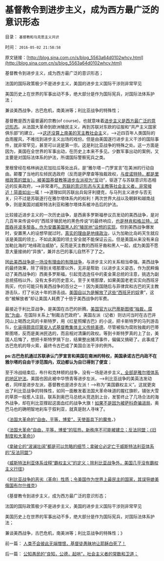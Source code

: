 # 基督教令到进步主义，成为西方最广泛的意识形态

目录： `基督教和马克思主义共识` 

时间： `2016-05-02 21:58:58` 

原文链接：[http://blog.sina.com.cn/s/blog_5563a64d0102whcy.html](http://blog.sina.com.cn/s/blog_5563a64d0102whcy.html)

基督教令到进步主义，成为西方最广泛的意识形态；

法国的国际政策极少不是进步主义，美国的进步主义国际干涉则非常罕见

美国历史上在世界的军事出动不多，绝大部分是作为国际宪兵，对国际法体系护法；

兼谈美西战争，古巴危机，南美洲等；利比亚战争的特殊性；

基督教是西方最普遍的宗教(of course)，也就意味着[进步主义是西方最广泛的意识形态](../../../2016/4/13/利比亚战争提醒中国，欧美进步主义左棍的军事威胁；.md)。从法国大革命到欧洲殖民主义，再到苏联对东欧的征服和“共产主义国家俱乐部”的建立，——>[这还没算上南美的天主教社会主](../../../2014/11/20/天主教社会主义笼罩下的南美洲.md)义，——>近四百年人类国际的血雨腥风，不难找到进步主义出场的戏份。但是由美国遂行进步主义干涉的国际事件，就非常罕见，甚至可以说是第一宗。这是利比亚战争的特殊之处。这一方面是因为，美国在全世界的军事出动，在历史上本来不多见。少数军事出动的案例，又主要是对国际法体系的护法，所谓国际警察宪兵之类。

里根曾经在格林纳达尼加拉瓜等处出兵，是“雅尔塔－门罗宣言”在美洲的行动自由。颠覆了当地的左倾民选政府（反而是萨摩查等独裁政权，[与皮诺特特，都是里根政策的盟友），被美国基督教等进步左派视为“反](../../../2012/2/17/革命是害怕被澄清的暴力建构，皮诺切特和阿连德.md)动”，驱逐了与苏联意识形态相近的反美政府，——>非常凑巧[，苏联的意识形态与天主教等社会主义者，非常接近！简直如出一](../../../2010/12/16/马克思主义是基督教分支；基督教是原始斯大林政党.md)辄！——>道理如同苏联出兵匈牙利捷克，与马列主义进步与否无关，只不过是苏联遂行在雅尔塔体系内的权利！两次世界大战以及朝鲜和越南战争，则是美国对威斯特法利亚和雅尔塔体系被冲击后的护法。

比较接近进步主义的一次历史战争，是西奥多罗斯福参议员发动的美西战争，是对几百年来传说中的“西班牙殖民地的黑色传说”的最终响应，[也是林肯和格兰特，试图吞并波多黎各，作为安置美国黑人的“殖民地”设想的实现](../../../2011/7/17/林肯反对“把黑人留在美国，那怕是作为奴隶”.md)。但到美西战争爆发时，安置黑人的设想早就过时。[真实的理由是地缘政治](../../../2016/3/24/《海权论》只是大陆地缘政治的思维生搬硬套；.md)，认为加勒比岛屿天生就应该是美国的领土，不如此美国的领土安全就不能保证云云。但是美国从来没有来自加勒比海的“地缘政治威胁”。反而是天主教的西班牙裔和黑人一起，成为美国不愿意大量接纳的“异族”，兼并古巴的事儿自然不了了之。

因[此美西战争是一场没有理由的有限战争](../../../2015/1/26/从海地到多米尼加，从门罗主义到美西战争.md)，与进步主义的关系相当牵强。美西战争的最终效果，除了得到关塔那摩以外，无非是帮助（以进步主义姿态，作为民粹煽动了美西战争的）西奥多罗斯福，引起竞选连任中的麦金莱总统的注意，挑选为副总统搭档以外，没有太多的历史意义。至于关塔那摩，如果美国老老实实向西班牙购买，代价可能只有美西战争的百分之一！因为美国随后与菲律宾和古巴的天主教游击队，打了长达十年的游击战。[美国自以为是解放了这些“西班牙的奴](../../../2011/3/30/黑奴“被解放”中的悲剧.md)隶”，这些“被解放者”却让美国人耗费了十倍于美西战争的军费。

最接近于利比亚战争，是美国在古巴的折腾。[美国官方以巴蒂斯图塔“独裁，腐败”为由](../../../2011/4/17/独裁腐败都不是司法罪名.md)，在国际关系上“制裁古巴政府”。美国左派（记者）则访问当时在古巴井冈山上喝西北风的卡斯特罗，用《红星照耀古巴》的小说，把卡斯特罗的马列游击队，[化装得颇具印第安人式基督教集体主义传统美德](../../../2015/4/30/基督教文人对印第安人传统美德的欣赏；.md)。尽管被指为腐败独裁的巴蒂斯图塔，反而是美洲民选的，而且相对清廉的政权。等到卡斯特罗真的上了台，美国人后悔了，想把卡斯特罗搞下台，结果整出猪湾事件，偏偏又搞砸了。此事成了古巴危机的导火索，最终令古巴成了美国合法干涉的例外。

**ps:古巴危机通过苏联承认门罗宣言和美国在南洲的特权，美国承诺古巴内政不在雅尔塔的自由干涉范围内，双边都认为自已得到了便宜**；

至于冷战结束后，布什和克林顿的战争，没有一场是进步主义[，全部是雅尔塔体系的地区护法](../../../2011/3/22/美国在伊阿都合法，在利比亚不合法.md)。美国也因此被中华愤青等进步左派，——>利比亚战争的美英法发动者，同样是进步左派，基督教也是进步左派！——>称为“美国霸权主义”。这就更突出了利比亚战争的特殊性，如同一面散发着法国大革命味道的腥红旗帜，铺张大雪的草原一般惹人注目。联系到奥巴马总统从竞选到上台，发誓终止了几场合法的海外战争，却在利比亚撑起这面血红的战争大旗！[如果不是因为被萨科奇骗进局](../../../2011/3/23/请萨科奇自证不是极端的邪恶.md)，奥巴马也的确明智地刹车于叙利亚，就真是耐人寻味了。

《[法国大革命的“自由，平等，博爱”，天使面具下的魔鬼](../../../2016/4/27/法国大革命的“自由，平等，博爱”，天使面具下的魔鬼，.md)，》

《[法国大革命“自由，平等，博爱”的狂热，新秩序不可能被建立；反法同盟；《旧制度和大革命》](../../../2016/4/28/《旧制度和大革命》最重要的意义：大革命就是旧制度的顽固复辟！.md)》

《[拿破仑的“波澜壮阔”都是可以忽略的细节；拿破仑](../../../2016/4/29/拿破仑的“波澜壮阔”都是可以忽略的细节；.md)[必定亡于威斯特法利亚体系的“反法同盟”](../../../2016/4/29/拿破仑的“波澜壮阔”都是可以忽略的细节；.md)》

《[威斯特法利亚体系诠释“霸权主义”的定义；除利比亚战争外，美国几乎没有霸权主义行径](../../../2016/4/30/威斯特法利亚体系诠释“霸权主义”的定义；.md)》

《[利比亚战争的恶劣（革命）性质；令美国作为世界上最民主的国家，其误导媲美俄国布尔什维克](../../../2016/5/1/从国际法角度，利比亚战争的恶劣（革命）性质；.md)》

《基督教令到进步主义，成为西方最广泛的意识形态；

法国的国际政策极少不是进步主义，美国的进步主义国际干涉则非常罕见

美国历史上在世界的军事出动不多，绝大部分是作为国际宪兵，对国际法体系护法；

兼谈美西战争，古巴危机，南美洲等；利比亚战争的特殊性；》

前一篇： [人类不会彼此无端憎恨，基督徒愚昧地让耶稣白死了！](../../../2016/5/26/人类不会彼此无端憎恨，基督徒愚昧地让耶稣白死了！.md)

后一篇： [公知愚民的“良知，公德，起哄”，社会主义者的常数和卫道；](../../../2016/5/1/公知愚民的“良知，公德，起哄”，社会主义者的常数和卫道；.md)

